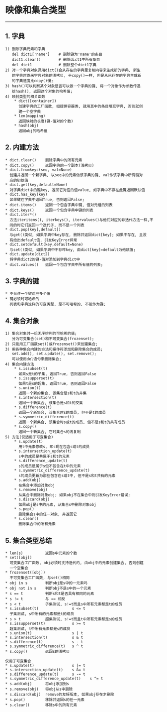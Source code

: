 # **映像和集合类型**
***



## **1. 字典**
    1) 删除字典元素和字典
       del dict1['name']    # 删除键为'name'的条目
       dict1.clear()        # 删除dict1中所有条目
       del dict1            # 删除整个dict1字典
    2) 对一个字典对象调用dict()会从存在的字典里复制内容来生成新的字典, 新生
       的字典时原来字典对象的浅拷贝, 于copy()一样, 但是从已存在的字典生成新
       的字典速度比copy()慢;
    3) hash()可以判断某个对象是否可以做一个字典的键, 将一个对象作为参数传递
       给hash(), 返回这个对象的哈希值;
    4) 映射类型的相关函数
        * dict([container])
          创建字典的工厂函数, 如提供容器类, 就用其中的条目填充字典, 否则就创
          建一个空字典
        * len(mapping)
          返回映射的长度(键-值对的个数)
        * hash(obj)
          返回obj的哈希值



## **2. 内建方法**
    * dict.clear()    删除字典中的所有元素
    * dict.copy()     返回字典的一个副本(浅拷贝)
    * dict.fromkeys(seq, val=None)
      创建并返回一个新字典, 以seq中的元素做该字典的键, val作该字典中所有键对
      应的初始值
    * dict.get(key,default=None)
      对字典dict中的键key, 返回它对应的值value, 如字典中不存在此键返回默认值
    * dict.has_key(key)
      如果键在字典中返回True, 否则返回False;
    * dict.items()    返回一个包含字典中键, 值对元组的列表
    * dict.keys()     返回一个包含字典中键的列表
    * dict.iter*()
      方法iteritems(), iterkeys(), itervalues()与他们对应的非迭代方法一样,不
      同的时它们返回一个迭代子, 而不是一个列表
    * dict.pop(key[,default])
      与get()类似, 如果字典中key存在, 删除并返回dict[key]; 如果不存在, 且没
      有给出default值, 引发KeyError异常
    * dict.setdefault(key,default=None)
      与set()类似, 如果字典中不存咋key, 由dict[key]=default为他赋值;
    * dict.update(dict2)
      将字典dict2的键-值对添加到字典dict中
    * dict.values()   返回一个包含字典中所有值的列表;




## **3. 字典的键**
    * 不允许一个键对应多个值
    * 键必须时可哈希的
      列表和字典这样的可变类型, 是不可哈希的, 不能作为键;



## **4. 集合对象**
    1) 集合对象时一组无序排列的可哈希的值; 
       分为可变集合(set)和不可变集合(frozenset);
    2) 只能用工厂函数set()或frozenset()来创建集合;
    3) 用各种集合内建的方法和操作符添加和删除集合的成员;
       set.add(), set.update(), set.remove();
       可以使用del语句来删除集合;
    4) 集合内建方法
        * s.issubset(t)
          如果s是t的子集, 返回True, 否则返回False
        * s.issupperset(t)
          如果t是s的超集, 返回True, 否则返回False
        * s.union(t)
          返回一个新的集合, 该集合是s和t的并集
        * s.intersection(t) 
          返回一个新集合, 该集合是s和t的交集
        * s.difference(t)
          返回一个新集合, 该集合时s的成员, 但不是t的成员
        * s.symmetric_difference(t)
          返回一个新集合, 该集合时s或t的成员, 但不是s和t的共有成员
        * s.copy()
          返回一个新集合, 它时集合s的浅复制
    5) 方法(仅适用于可变集合)
        * s.update(t)
          用t中元素修改s, 即s现在包含s或t的成员
        * s.intersection_update(t)
          s中的成员是共属于s和t的元素
        * s.difference_update(t)
          s的成员是属于s但不包含在t中的元素
        * s.symmetric_difference_update(t)
          s的成员更新为那些包含在s或t中, 但不是s和t共有的元素
        * s.add(obj)
          在集合中添加对象obj
        * s.remove(obj)
          从集合中删除对象obj; 如果obj不在集合中则引发KeyError错误;
        * s.discard(obj)
          如果obj是s中的元素, 从集合s中删除对象obj
        * s.pop()
          删除集合s中的任一对象, 并返回它
        * s.clear()
          删除集合中的所有元素



## **5. 集合类型总结**
    * len(s)          返回s中元素的个数
    * set([obj])
      可变集合工厂函数, obj必须时支持迭代的, 由obj中的元素创建集合, 否则创建
      一个空集合
    * frozenset([obj])
      不可变集合工厂函数, 与set()相同
    * obj in s        判断obj是s中的一元素吗
    * obj not in s    判断obj不是s中的一个元素
    * s == t          判断s和t是否具有相同的元素
    * s != t          与 == 相反
    * s < t           子集测试, s!=t而且s中所有元素都是t的成员
    * s.issubset(t)               s <= t
      子集测试, s中所有的元素都是t的成员
    * s > t           超集测试, s!=t而且t中所有元素都是s的成员
    * s.issupperset(t)            s >= t
      超集测试, t中所有元素都是s的成员
    * s.union(t)                  s | t
    * s.intersection(t)           s & t
    * s.difference(t)             s - t
    * s.symmetric_difference(t)   s ^ t
    * s.copy()        返回s的浅拷贝

    仅用于可变集合
    * s.update(t)                 s |= t
    * s.intersection_update(t)    s &= t
    * s.difference_update(t)      s -= t
    * s.symmetric_difference_update(t)    s ^= t
    * s.add(obj)      将obj添加到s
    * s.remove(obj)   将obj从s中删除 
    * s.discard(obj)  remove的友好版本, 如果obj存在才删除
    * s.pop()         移除并返回s的任一元素
    * s.clear()       移除s中的所有元素
     

